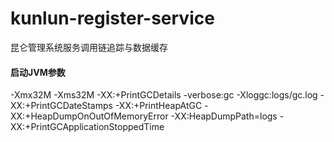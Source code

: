 # kunlun-register-service

昆仑管理系统服务调用链追踪与数据缓存

#### 启动JVM参数
-Xmx32M -Xms32M -XX:+PrintGCDetails -verbose:gc -Xloggc:logs/gc.log -XX:+PrintGCDateStamps -XX:+PrintHeapAtGC -XX:+HeapDumpOnOutOfMemoryError -XX:HeapDumpPath=logs -XX:+PrintGCApplicationStoppedTime